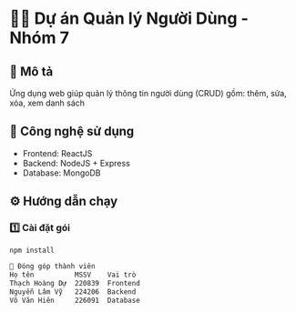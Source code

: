 # 🧑‍💻 Dự án Quản lý Người Dùng - Nhóm 7

## 📘 Mô tả
Ứng dụng web giúp quản lý thông tin người dùng (CRUD) gồm: thêm, sửa, xóa, xem danh sách

## 🧰 Công nghệ sử dụng
- Frontend: ReactJS  
- Backend: NodeJS + Express  
- Database: MongoDB

## ⚙️ Hướng dẫn chạy
### 1️⃣ Cài đặt gói
```bash
npm install

👥 Đóng góp thành viên
Họ tên	        MSSV	Vai trò
Thạch Hoàng Dự	220839	Frontend
Nguyễn Lâm Vỹ	224206	Backend
Võ Văn Hiên	    226091	Database
